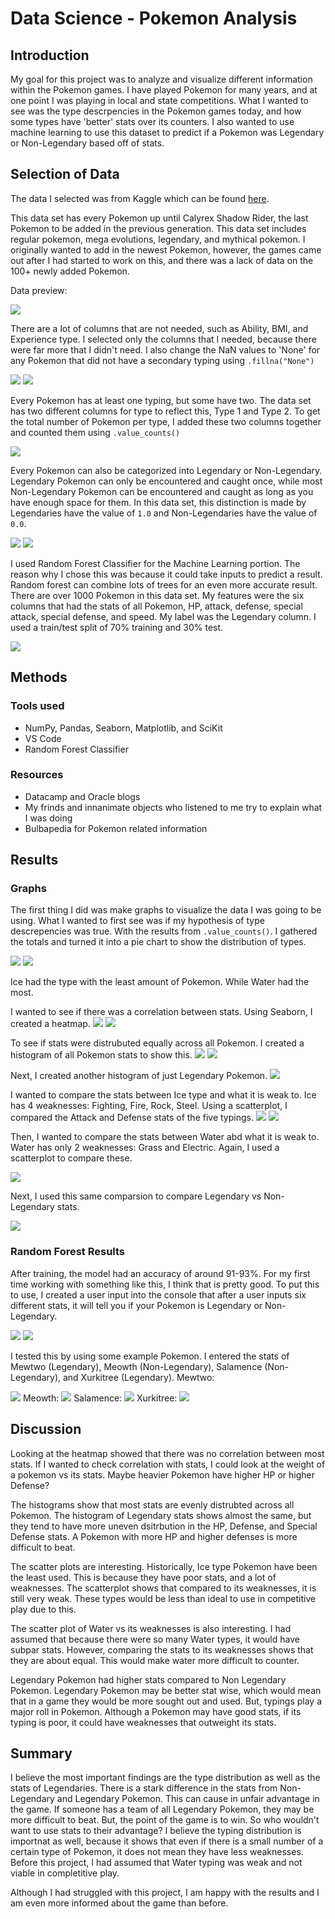 # Data Science - Pokemon Analysis
## Introduction
My goal for this project was to analyze and visualize different information within the Pokemon games. I have played Pokemon for many years, and at one point I was playing in local and state competitions. What I wanted to see was the type descrpencies in the Pokemon games today, and how some types have 'better' stats over its counters. I also wanted to use machine learning to use this dataset to predict if a Pokemon was Legendary or Non-Legendary based off of stats.

## Selection of Data
The data I selected was from Kaggle which can be found [here](https://www.kaggle.com/datasets/maca11/all-pokemon-dataset).

This data set has every Pokemon up until Calyrex Shadow Rider, the last Pokemon to be added in the previous generation. This data set includes regular pokemon, mega evolutions, legendary, and mythical pokemon. I originally wanted to add in the newest Pokemon, however, the games came out after I had started to work on this, and there was a lack of data on the 100+ newly added Pokemon.

Data preview:

<img src="https://github.com/rengel44/Pokemon-DS/blob/main/data%20preview.PNG">

There are a lot of columns that are not needed, such as Ability, BMI, and Experience type. I selected only the columns that I needed, because there were far more that I didn't need. I also change the NaN values to 'None' for any Pokemon that did not have a secondary typing using `.fillna("None")`

<img src="https://github.com/rengel44/Pokemon-DS/blob/main/cleaning%20it%20up%20a%20bit.PNG">
<img src="https://github.com/rengel44/Pokemon-DS/blob/main/cleaned.PNG">

Every Pokemon has at least one typing, but some have two. The data set has two different columns for type to reflect this, Type 1 and Type 2. To get the total number of Pokemon per type, I added these two columns together and counted them using `.value_counts()`
 
<img src="https://github.com/rengel44/Pokemon-DS/blob/main/count%20type.PNG">

Every Pokemon can also be categorized into Legendary or Non-Legendary. Legendary Pokemon can only be encountered and caught once, while most Non-Legendary Pokemon can be encountered and caught as long as you have enough space for them. In this data set, this distinction is made by Legendaries have the value of `1.0` and Non-Legendaries have the value of `0.0`.

<img src="https://github.com/rengel44/Pokemon-DS/blob/main/horsea.PNG">
<img src="https://github.com/rengel44/Pokemon-DS/blob/main/mew.PNG">
 
I used Random Forest Classifier for the Machine Learning portion. The reason why I chose this was because it could take inputs to predict a result. Random forest can combine lots of trees for an even more accurate result. There are over 1000 Pokemon in this data set. My features were the six columns that had the stats of all Pokemon, HP, attack, defense, special attack, special defense, and speed. My label was the Legendary column. I used a train/test split of 70% training and 30% test.

<img src="https://github.com/rengel44/Pokemon-DS/blob/main/test%20and%20train.PNG">
  
## Methods
### Tools used
* NumPy, Pandas, Seaborn, Matplotlib, and SciKit
* VS Code
* Random Forest Classifier

### Resources
* Datacamp and Oracle blogs
* My frinds and innanimate objects who listened to me try to explain what I was doing
* Bulbapedia for Pokemon related information

## Results
### Graphs
The first thing I did was make graphs to visualize the data I was going to be using. What I wanted to first see was if my hypothesis of type descrepencies was true. With the results from `.value_counts()`. I gathered the totals and turned it into a pie chart to show the distribution of types.

<img src="https://github.com/rengel44/Pokemon-DS/blob/main/type%20distribution%20code.PNG">
<img src="https://github.com/rengel44/Pokemon-DS/blob/main/type%20distribution.png">

Ice had the type with the least amount of Pokemon. While Water had the most.

I wanted to see if there was a correlation between stats. Using Seaborn, I created a heatmap.
<img src="https://github.com/rengel44/Pokemon-DS/blob/main/heatmap%20code.PNG">
<img src="https://github.com/rengel44/Pokemon-DS/blob/main/heatmap%20of%20stats.png">
  
To see if stats were distrubuted  equally across all Pokemon. I created a histogram of all Pokemon stats to show this. 
<img src="https://github.com/rengel44/Pokemon-DS/blob/main/histogram%20code.PNG">
<img src="https://github.com/rengel44/Pokemon-DS/blob/main/all%20stats%20hist.png">
  
Next, I created another histogram of just Legendary Pokemon.
<img src="https://github.com/rengel44/Pokemon-DS/blob/main/legendary%20hist.png">

I wanted to compare the stats between Ice type and what it is weak to. Ice has 4 weaknesses: Fighting, Fire, Rock, Steel.  Using a scatterplot, I compared the Attack and Defense stats of the five typings.
<img src="https://github.com/rengel44/Pokemon-DS/blob/main/scatter%20plot%20code%201.PNG">
<img src="https://github.com/rengel44/Pokemon-DS/blob/main/ice%20stats.png">

  
Then, I wanted to compare the stats between Water abd what it is weak to. Water has only 2 weaknesses: Grass and Electric. Again, I used a scatterplot to compare these.

<img src="https://github.com/rengel44/Pokemon-DS/blob/main/water%20stats.png">

Next, I used this same comparsion to compare Legendary vs Non-Legendary stats.

<img src="https://github.com/rengel44/Pokemon-DS/blob/main/legendary%20stats.png">
 
### Random Forest Results
 
After training, the model had an accuracy of around 91-93%. For my first time working with something like this, I think that is pretty good. To put this to use, I created a user input into the console that after a user inputs six different stats, it will tell you if your Pokemon is Legendary or Non-Legendary.

<img src="https://github.com/rengel44/Pokemon-DS/blob/main/accuracy.PNG">

<img src="https://github.com/rengel44/Pokemon-DS/blob/main/user%20input%20code.PNG">

I tested this by using some example Pokemon. I entered the stats of Mewtwo (Legendary), Meowth (Non-Legendary), Salamence (Non-Legendary), and Xurkitree (Legendary).
Mewtwo:

<img src="https://github.com/rengel44/Pokemon-DS/blob/main/mewtwo.PNG">
Meowth:

<img src="https://github.com/rengel44/Pokemon-DS/blob/main/Meowth.PNG">
Salamence:

<img src="https://github.com/rengel44/Pokemon-DS/blob/main/salamence.PNG">
Xurkitree:

<img src="https://github.com/rengel44/Pokemon-DS/blob/main/xurkitree.PNG">

## Discussion
  
Looking at the heatmap showed that there was no correlation between most stats. If I wanted to check correlation with stats, I could look at the weight of a pokemon vs its stats. Maybe heavier Pokemon have higher HP or higher Defense?
 
The histograms show that most stats are evenly distrubted across all Pokemon. The histogram of Legendary stats shows almost the same, but they tend to have more uneven dsitrbution in the HP, Defense, and Special Defense stats. A Pokemon with more HP and higher defenses is more difficult to beat. 
  
The scatter plots are interesting. Historically, Ice type Pokemon have been the least used. This is because they have poor stats, and a lot of weaknesses. The scatterplot shows that compared to its weaknesses, it is still very weak. These types would be less than ideal to use in competitive play due to this. 

The scatter plot of Water vs its weaknesses is also interesting. I had assumed that because there were so many Water types, it would have subpar stats. However, comparing the stats to its weaknesses shows that they are about equal. This would make water more difficult to counter.

Legendary Pokemon had higher stats compared to Non Legendary Pokemon. Legendary Pokemon may be better stat wise, which would mean that in a game they would be more sought out and used. But, typings play a major roll in Pokemon. Although a Pokemon may have good stats, if its typing is poor, it could have weaknesses that outweight its stats.
  
## Summary
  
I believe the most important findings are the type distribution as well as the stats of Legendaries. There is a stark difference in the stats from Non-Legendary and Legendary Pokemon. This can cause in unfair advantage in the game. If someone has a team of all Legendary Pokemon, they may be more difficult to beat. But, the point of the game is to win. So who wouldn't want to use stats to their advantage? I believe the typing distribution is importnat as well, because it shows that even if there is a small number of a certain type of Pokemon, it does not mean they have less weaknesses. Before this project, I had assumed that Water typing was weak and not viable in completitive play.
  
Although I had struggled with this project, I am happy with the results and I am even more informed about the game than before.
